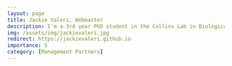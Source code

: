 ```yaml
---
layout: page
title: Jackie Valeri, Webmaster
description: I'm a 3rd year PhD student in the Collins Lab in Biological Engineering at MIT. My interests include synthetic biology, antibiotics, and machine learning.
img: /assets/img/jackievaleri.jpg
redirect: https://jackievaleri.github.io
importance: 5
category: [Management Partners]
---
```

